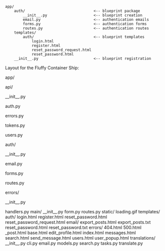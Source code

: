 <pre><code>app/
    auth/                               &lt;-- blueprint package
        __init__.py                     &lt;-- blueprint creation
        email.py                        &lt;-- authentication emails
        forms.py                        &lt;-- authentication forms
        routes.py                       &lt;-- authentication routes
    templates/
        auth/                           &lt;-- blueprint templates
            login.html
            register.html
            reset_password_request.html
            reset_password.html
    __init__.py                         &lt;-- blueprint registration
</code></pre>





Layout for the Fluffy Container Ship:
<p>app/
<p>  api/</p>
<p>    __init__.py</p>
<p>    auth.py</p>
<p>    errors.py</p>
<p>    tokens.py</p>
<p>    users.py</p>
<p>  auth/</p>
<p>    __init__.py</p>
<p>    email.py</p>
<p>    forms.py</p>
<p>    routes.py</p>
<p>  errors/</p>
<p>    __init__.py</p>
    handlers.py
  main/
    __init__.py
    form.py
    routes.py
  static/
    loading.gif
  templates/
    auth/
      login.html
      register.html
      reset_password.html
      reset_password_request.html
    email/
      export_posts.html
      export_posts.txt
      reset_password.html
      reset_password.txt
    errors/
      404.html
      500.html
    _post.html
    base.html
    edit_profile.html
    index.html
    messages.html
    search.html
    send_message.html
    users.html
    user_popup.html
  translations/
  __init__.py
  cli.py
  email.py
  models.py
  search.py
  tasks.py
  translate.py</p>
  

